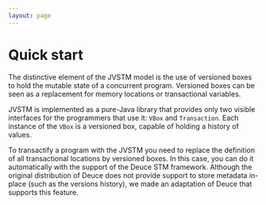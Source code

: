```yaml
---
layout: page
---
```


# Quick start

The distinctive element of the JVSTM model is the use of versioned boxes to hold the 
mutable state of a concurrent program. Versioned boxes can be seen as a replacement 
for memory locations or transactional variables.

JVSTM is implemented as a pure-Java library that provides only two visible interfaces
for the programmers that use it: `VBox` and `Transaction`.
Each instance of the `VBox` is a versioned box, capable of holding a history of values.

To transactify a program with the JVSTM you need to replace the definition of all 
transactional locations by versioned boxes. In this case, you can do it automatically 
with the support of the Deuce STM framework. Although the original distribution of 
Deuce does not provide support to store metadata in-place (such as the versions history), 
we made an adaptation of Deuce that supports this feature.


